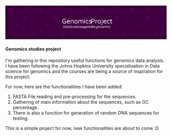 ![Header](./banner_g.png)

#### Genomics studies project

I'm gathering in this repository useful functions for genomics data analysis. I have been following the Johns Hopkins University specialisation in Data science for genomics and the courses are being a source of inspiration for this project.

For now, here are the functionalities I have been added:

  1. FASTA File reading and pre-processing for the sequences.
  2. Gathering of main information about the sequences, such as GC percentage.
  3. There is also a function for generation of random DNA sequences for testing.

This is a simple project for now, new functionalities are about to come :D
